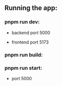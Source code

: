 ## Running the app:

### pnpm run dev:

- backend port 5000

- frontend port 5173

### pnpm run build:

### pnpm run start:

- port 5000
